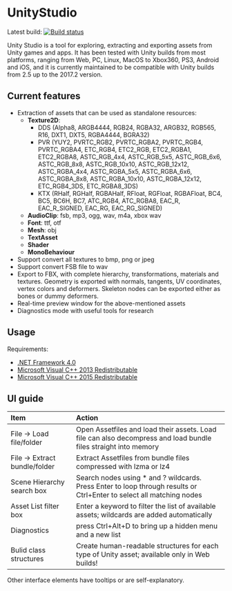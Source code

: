 # UnityStudio
Latest build: [![Build status](https://ci.appveyor.com/api/projects/status/amw5n3607g45n2v0?svg=true)](https://ci.appveyor.com/project/Perfare/unitystudio/branch/master/artifacts)

Unity Studio is a tool for exploring, extracting and exporting assets from Unity games and apps. It has been tested with Unity builds from most platforms, ranging from Web, PC, Linux, MacOS to Xbox360, PS3, Android and iOS, and it is currently maintained to be compatible with Unity builds from 2.5 up to the 2017.2 version.

## Current features

* Extraction of assets that can be used as standalone resources:
  * **Texture2D**: 
    * DDS (Alpha8, ARGB4444, RGB24, RGBA32, ARGB32, RGB565, R16, DXT1, DXT5, RGBA4444, BGRA32)
    * PVR (YUY2, PVRTC_RGB2, PVRTC_RGBA2, PVRTC_RGB4, PVRTC_RGBA4, ETC_RGB4, ETC2_RGB, ETC2_RGBA1, ETC2_RGBA8, ASTC_RGB_4x4, ASTC_RGB_5x5, ASTC_RGB_6x6, ASTC_RGB_8x8, ASTC_RGB_10x10, ASTC_RGB_12x12, ASTC_RGBA_4x4, ASTC_RGBA_5x5, ASTC_RGBA_6x6, ASTC_RGBA_8x8, ASTC_RGBA_10x10, ASTC_RGBA_12x12, ETC_RGB4_3DS, ETC_RGBA8_3DS)
    * KTX (RHalf, RGHalf, RGBAHalf, RFloat, RGFloat, RGBAFloat, BC4, BC5, BC6H, BC7, ATC_RGB4, ATC_RGBA8, EAC_R, EAC_R_SIGNED, EAC_RG, EAC_RG_SIGNED)
  * **AudioClip**: fsb, mp3, ogg, wav, m4a, xbox wav
  * **Font**: ttf, otf
  * **Mesh**: obj
  * **TextAsset**
  * **Shader**
  * **MonoBehaviour**
* Support convert all textures to bmp, png or jpeg
* Support convert FSB file to wav
* Export to FBX, with complete hierarchy, transformations, materials and textures. Geometry is exported with normals, tangents, UV coordinates, vertex colors and deformers. Skeleton nodes can be exported either as bones or dummy deformers.
* Real-time preview window for the above-mentioned assets
* Diagnostics mode with useful tools for research


## Usage

Requirements:

- [.NET Framework 4.0](https://www.microsoft.com/en-us/download/details.aspx?id=17718)
- [Microsoft Visual C++ 2013 Redistributable](https://www.microsoft.com/en-us/download/details.aspx?id=40784)
- [Microsoft Visual C++ 2015 Redistributable](https://www.microsoft.com/en-us/download/details.aspx?id=53840)


## UI guide

| Item                          | Action
| :---------------------------- | :----------------------------
| File -> Load file/folder      | Open Assetfiles and load their assets. Load file can also decompress and load bundle files straight into memory
| File -> Extract bundle/folder | Extract Assetfiles from bundle files compressed with lzma or lz4
| Scene Hierarchy search box    | Search nodes using * and ? wildcards. Press Enter to loop through results or Ctrl+Enter to select all matching nodes
| Asset List filter box         | Enter a keyword to filter the list of available assets; wildcards are added automatically
| Diagnostics                   | press Ctrl+Alt+D to bring up a hidden menu and a new list
| Bulid class structures        | Create human-readable structures for each type of Unity asset; available only in Web builds!

Other interface elements have tooltips or are self-explanatory.
